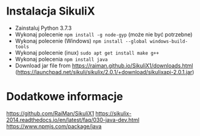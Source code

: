 # Instalacja SikuliX

* Zainstaluj Python 3.7.3
* Wykonaj polecenie `npm install -g node-gyp` (może nie być potrzebne)
* Wykonaj polecenie (Windows) `npm install --global windows-build-tools`
* Wykonaj polecenie (inux) `sudo apt get install make g++`
* Wykonaj polecenia `npm install java`
* Download jar file from https://raiman.github.io/SikuliX1/downloads.html (https://launchpad.net/sikuli/sikulix/2.0.1/+download/sikulixapi-2.0.1.jar)

# Dodatkowe informacje
https://github.com/RaiMan/SikuliX1
https://sikulix-2014.readthedocs.io/en/latest/faq/030-java-dev.html
https://www.npmjs.com/package/java

